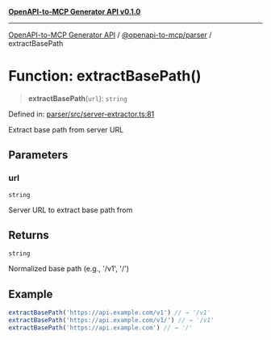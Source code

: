 [**OpenAPI-to-MCP Generator API v0.1.0**](../../../README.md)

***

[OpenAPI-to-MCP Generator API](../../../modules.md) / [@openapi-to-mcp/parser](../README.md) / extractBasePath

# Function: extractBasePath()

> **extractBasePath**(`url`): `string`

Defined in: [parser/src/server-extractor.ts:81](https://github.com/salacoste/openapi-mcp-generator/blob/fda5c6400a831cddbad9eacd652e11b2f7410b22/packages/parser/src/server-extractor.ts#L81)

Extract base path from server URL

## Parameters

### url

`string`

Server URL to extract base path from

## Returns

`string`

Normalized base path (e.g., '/v1', '/')

## Example

```typescript
extractBasePath('https://api.example.com/v1') // → '/v1'
extractBasePath('https://api.example.com/v1/') // → '/v1'
extractBasePath('https://api.example.com') // → '/'
```
